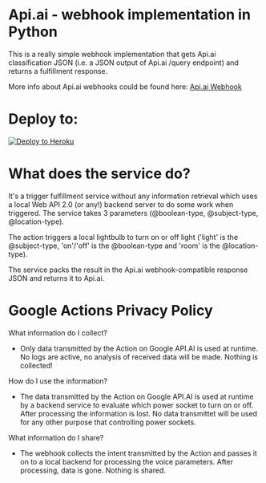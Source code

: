 # Api.ai - webhook implementation in Python

This is a really simple webhook implementation that gets Api.ai classification JSON (i.e. a JSON output of Api.ai /query endpoint) and returns a fulfillment response.

More info about Api.ai webhooks could be found here:
[Api.ai Webhook](https://docs.api.ai/docs/webhook)

# Deploy to:
[![Deploy to Heroku](https://www.herokucdn.com/deploy/button.svg)](https://heroku.com/deploy)

# What does the service do?
It's a trigger fulfillment service without any information retrieval which uses a local Web API 2.0 (or any!) backend server to do some work when triggered.
The service takes 3 parameters (@boolean-type, @subject-type, @location-type).

The action triggers a local lightbulb to turn on or off light ('light' is the @subject-type, 'on'/'off' is the @boolean-type and 'room' is the @location-type).

The service packs the result in the Api.ai webhook-compatible response JSON and returns it to Api.ai.

# Google Actions Privacy Policy
What information do I collect?
- Only data transmitted by the Action on Google API.AI is used at runtime. No logs are active, no analysis of received data will be made. Nothing is collected!

How do I use the information?
- The data transmitted by the Action on Google API.AI is used at runtime by a backend service to evaluate which power socket to turn on or off. After processing the information is lost. No data transmittet will be used for any other purpose that controlling power sockets.

What information do I share?
- The webhook collects the intent transmitted by the Action and passes it on to a local backend for processing the voice parameters. After processing, data is gone. Nothing is shared.

